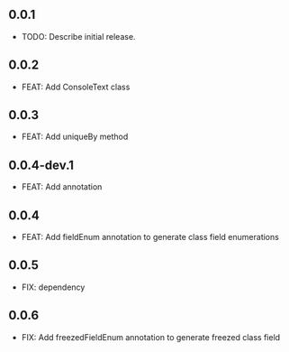 ## 0.0.1

* TODO: Describe initial release.

## 0.0.2

* FEAT: Add ConsoleText class

## 0.0.3

* FEAT: Add uniqueBy method 

## 0.0.4-dev.1

* FEAT: Add annotation

## 0.0.4

* FEAT: Add fieldEnum annotation to generate class field enumerations

## 0.0.5
* FIX: dependency

## 0.0.6
* FIX: Add freezedFieldEnum annotation to generate freezed class field